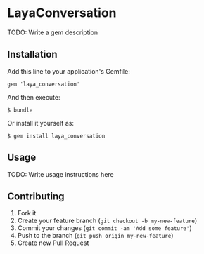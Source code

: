 # LayaConversation

TODO: Write a gem description

## Installation

Add this line to your application's Gemfile:

    gem 'laya_conversation'

And then execute:

    $ bundle

Or install it yourself as:

    $ gem install laya_conversation

## Usage

TODO: Write usage instructions here

## Contributing

1. Fork it
2. Create your feature branch (`git checkout -b my-new-feature`)
3. Commit your changes (`git commit -am 'Add some feature'`)
4. Push to the branch (`git push origin my-new-feature`)
5. Create new Pull Request
